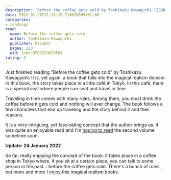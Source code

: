 ```yaml
---
description: 'Before the coffee gets cold by Toshikazu Kawaguchi (ISBN: 9781529029581)'
date: 2022-01-26T21:13:15.710026895+01:00
categories:
- readings
read:
  name: Before the coffee gets cold
  author: Toshikazu Kawaguchi
  publisher: Picador
  pages: 213
  uid: isbn:9781529029581
rating: 5
---
```


Just finished reading "Before the coffee gets cold" by Toshikazu Kawaguchi. It is, yet again, a book that falls into the magical realism domain. In this book, the story takes place in a little café in Tokyo. In this café, there is a special seat where people can seat and travel in time.

Traveling in time comes with many rules. Among them, you must drink the coffee before it gets cold and nothing will ever change. The book follows a few characters that end up traveling and the story behind it and their reasons.

It is a very intriguing, yet fascinating concept that the author brings us. It was quite an enjoyable read and I'm [hoping to read](/2022/03/02/tales-from-the-cafe) the second volume sometime soon.

**Update: 24 January 2022**

So far, really enjoying the concept of the book: it takes place in a coffee shop in Tokyo where, if you sit at a certain place, you can talk to some person in the past... before the coffee gets cold. There's a bunch of rules, but more and more I enjoy this magical realism books.
